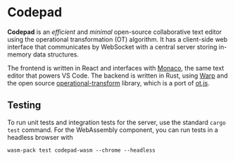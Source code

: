 # Codepad

**Codepad** is an _efficient_ and _minimal_ open-source collaborative text
editor using the operational transformation (OT) algorithm. It has a client-side
web interface that communicates by WebSocket with a central server storing
in-memory data structures.

The frontend is
written in React and interfaces with
[Monaco](https://github.com/microsoft/monaco-editor), the same text editor that
powers VS Code.
The backend is written in Rust, using
[Warp](https://github.com/seanmonstar/warp) and the open source
[operational-transform](https://github.com/spebern/operational-transform-rs)
library, which is a port of
[ot.js](https://github.com/Operational-Transformation/ot.js).


## Testing
To run unit tests and integration tests for the server, use the standard
`cargo test` command. For the WebAssembly component, you can run tests in a
headless browser with
```
wasm-pack test codepad-wasm --chrome --headless
```
